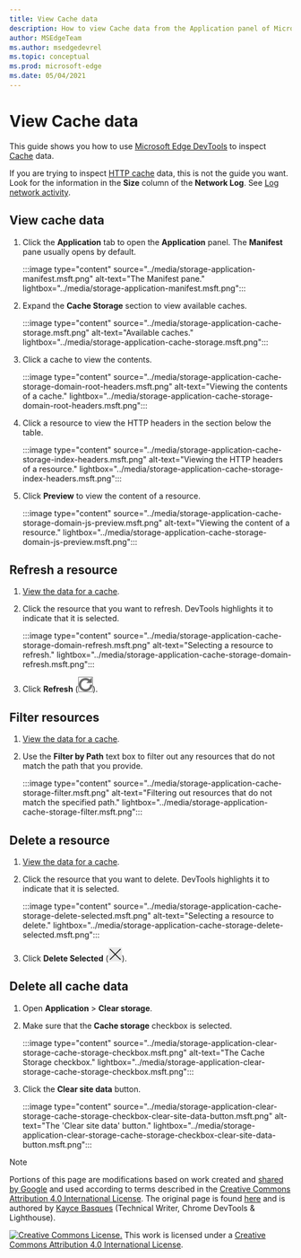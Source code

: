 ```yaml
---
title: View Cache data
description: How to view Cache data from the Application panel of Microsoft Edge DevTools.
author: MSEdgeTeam
ms.author: msedgedevrel
ms.topic: conceptual
ms.prod: microsoft-edge
ms.date: 05/04/2021
---
```

<!-- Copyright Kayce Basques

   Licensed under the Apache License, Version 2.0 (the "License");
   you may not use this file except in compliance with the License.
   You may obtain a copy of the License at

       https://www.apache.org/licenses/LICENSE-2.0

   Unless required by applicable law or agreed to in writing, software
   distributed under the License is distributed on an "AS IS" BASIS,
   WITHOUT WARRANTIES OR CONDITIONS OF ANY KIND, either express or implied.
   See the License for the specific language governing permissions and
   limitations under the License.  -->
# View Cache data

This guide shows you how to use [Microsoft Edge DevTools](../../devtools-guide-chromium/index.md) to inspect [Cache](https://developer.mozilla.org/docs/Web/API/Cache) data.

If you are trying to inspect [HTTP cache](https://developer.mozilla.org/docs/Web/HTTP/Caching) data, this is not the guide you want.  Look for the information in the **Size** column of the **Network Log**.  See [Log network activity](../network/index.md#log-network-activity).


<!-- ====================================================================== -->
## View cache data

1. Click the **Application** tab to open the **Application** panel.  The **Manifest** pane usually opens by default.

   :::image type="content" source="../media/storage-application-manifest.msft.png" alt-text="The Manifest pane." lightbox="../media/storage-application-manifest.msft.png":::

1. Expand the **Cache Storage** section to view available caches.

   :::image type="content" source="../media/storage-application-cache-storage.msft.png" alt-text="Available caches." lightbox="../media/storage-application-cache-storage.msft.png":::

1. Click a cache to view the contents.

   :::image type="content" source="../media/storage-application-cache-storage-domain-root-headers.msft.png" alt-text="Viewing the contents of a cache." lightbox="../media/storage-application-cache-storage-domain-root-headers.msft.png":::

1. Click a resource to view the HTTP headers in the section below the table.

    :::image type="content" source="../media/storage-application-cache-storage-index-headers.msft.png" alt-text="Viewing the HTTP headers of a resource." lightbox="../media/storage-application-cache-storage-index-headers.msft.png":::

1. Click **Preview** to view the content of a resource.

    :::image type="content" source="../media/storage-application-cache-storage-domain-js-preview.msft.png" alt-text="Viewing the content of a resource." lightbox="../media/storage-application-cache-storage-domain-js-preview.msft.png":::


<!-- ====================================================================== -->
## Refresh a resource

1. [View the data for a cache](#view-cache-data).
1. Click the resource that you want to refresh.  DevTools highlights it to indicate that it is selected.

    :::image type="content" source="../media/storage-application-cache-storage-domain-refresh.msft.png" alt-text="Selecting a resource to refresh." lightbox="../media/storage-application-cache-storage-domain-refresh.msft.png":::

1. Click **Refresh** (![Refresh.](../media/refresh-icon.msft.png)).


<!-- ====================================================================== -->
## Filter resources

1.  [View the data for a cache](#view-cache-data).

1.  Use the **Filter by Path** text box to filter out any resources that do not match the path that you provide.

    :::image type="content" source="../media/storage-application-cache-storage-filter.msft.png" alt-text="Filtering out resources that do not match the specified path." lightbox="../media/storage-application-cache-storage-filter.msft.png":::


<!-- ====================================================================== -->
## Delete a resource

1. [View the data for a cache](#view-cache-data).

1. Click the resource that you want to delete.  DevTools highlights it to indicate that it is selected.

    :::image type="content" source="../media/storage-application-cache-storage-delete-selected.msft.png" alt-text="Selecting a resource to delete." lightbox="../media/storage-application-cache-storage-delete-selected.msft.png":::

1. Click **Delete Selected** (![Delete Selected.](../media/delete-icon.msft.png)).


<!-- ====================================================================== -->
## Delete all cache data

1.  Open **Application** > **Clear storage**.

1.  Make sure that the **Cache storage** checkbox is selected.

    :::image type="content" source="../media/storage-application-clear-storage-cache-storage-checkbox.msft.png" alt-text="The Cache Storage checkbox." lightbox="../media/storage-application-clear-storage-cache-storage-checkbox.msft.png":::

1. Click the **Clear site data** button.

    :::image type="content" source="../media/storage-application-clear-storage-cache-storage-checkbox-clear-site-data-button.msft.png" alt-text="The 'Clear site data' button." lightbox="../media/storage-application-clear-storage-cache-storage-checkbox-clear-site-data-button.msft.png":::


<!-- ====================================================================== -->
> [!NOTE]
> Portions of this page are modifications based on work created and [shared by Google](https://developers.google.com/terms/site-policies) and used according to terms described in the [Creative Commons Attribution 4.0 International License](https://creativecommons.org/licenses/by/4.0).
> The original page is found [here](https://developers.google.com/web/tools/chrome-devtools/storage/cache) and is authored by [Kayce Basques](https://developers.google.com/web/resources/contributors#kayce-basques) (Technical Writer, Chrome DevTools \& Lighthouse).

[![Creative Commons License.](https://i.creativecommons.org/l/by/4.0/88x31.png)](https://creativecommons.org/licenses/by/4.0)
This work is licensed under a [Creative Commons Attribution 4.0 International License](https://creativecommons.org/licenses/by/4.0).
